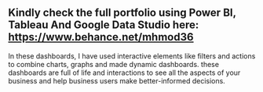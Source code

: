 ## Kindly check the full portfolio using Power BI, Tableau And Google Data Studio here: https://www.behance.net/mhmod36

In these dashboards, I have used interactive elements like filters and actions to combine charts, graphs and made dynamic dashboards.
these dashboards are full of life and interactions to see all the aspects of your business and help business users make better-informed decisions.



